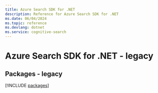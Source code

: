 ```yaml
---
title: Azure Search SDK for .NET
description: Reference for Azure Search SDK for .NET
ms.date: 06/04/2024
ms.topic: reference
ms.devlang: dotnet
ms.service: cognitive-search
---
```

# Azure Search SDK for .NET - legacy
## Packages - legacy
[!INCLUDE [packages](search-index.md)]